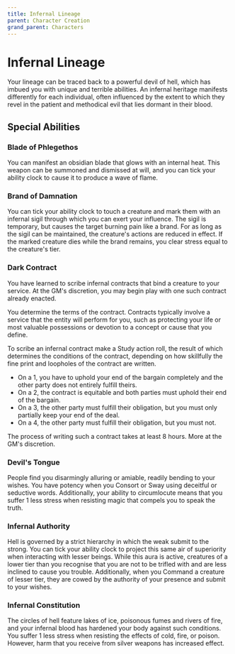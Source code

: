 ```yaml
---
title: Infernal Lineage
parent: Character Creation
grand_parent: Characters
---
```


# Infernal Lineage
Your lineage can be traced back to a powerful devil of hell, which has imbued you with unique and terrible abilities. An infernal heritage manifests differently for each individual, often influenced by the extent to which they revel in the patient and methodical evil that lies dormant in their blood.

## Special Abilities

### Blade of Phlegethos
You can manifest an obsidian blade that glows with an internal heat. This weapon can be summoned and dismissed at will, and you can tick your ability clock to cause it to produce a wave of flame.

### Brand of Damnation
You can tick your ability clock to touch a creature and mark them with an infernal sigil through which you can exert your influence. The sigil is temporary, but causes the target burning pain like a brand. For as long as the sigil can be maintained, the creature's actions are reduced in effect. If the marked creature dies while the brand remains, you clear stress equal to the creature's tier.

### Dark Contract
You have learned to scribe infernal contracts that bind a creature to your service. At the GM's discretion, you may begin play with one such contract already enacted.

You determine the terms of the contract. Contracts typically involve a service that the entity will perform for you, such as protecting your life or most valuable possessions or devotion to a concept or cause that you define.

To scribe an infernal contract make a Study action roll, the result of which determines the conditions of the contract, depending on how skillfully the fine print and loopholes of the contract are written.
* On a 1, you have to uphold your end of the bargain completely and the other party does not entirely fulfill theirs.
* On a 2, the contract is equitable and both parties must uphold their end of the bargain.
* On a 3, the other party must fulfill their obligation, but you must only partially keep your end of the deal.
* On a 4, the other party must fulfill their obligation, but you must not.

The process of writing such a contract takes at least 8 hours. More at the GM's discretion.

### Devil's Tongue
People find you disarmingly alluring or amiable, readily bending to your wishes. You have potency when you Consort or Sway using deceitful or seductive words. Additionally, your ability to circumlocute means that you suffer 1 less stress when resisting magic that compels you to speak the truth.

### Infernal Authority
Hell is governed by a strict hierarchy in which the weak submit to the strong. You can tick your ability clock to project this same air of superiority when interacting with lesser beings. While this aura is active, creatures of a lower tier than you recognise that you are not to be trifled with and are less inclined to cause you trouble. Additionally, when you Command a creature of lesser tier, they are cowed by the authority of your presence and submit to your wishes.

### Infernal Constitution
The circles of hell feature lakes of ice, poisonous fumes and rivers of fire, and your infernal blood has hardened your body against such conditions. You suffer 1 less stress when resisting the effects of cold, fire, or poison. However, harm that you receive from silver weapons has increased effect.
